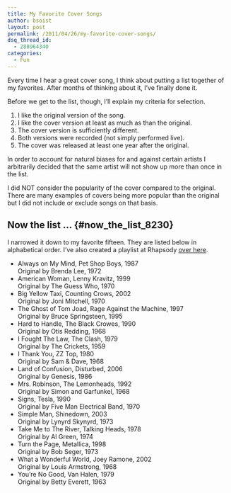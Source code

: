```yaml
---
title: My Favorite Cover Songs
author: bsoist
layout: post
permalink: /2011/04/26/my-favorite-cover-songs/
dsq_thread_id:
  - 288964340
categories:
  - Fun
---
```

Every time I hear a great cover song, I think about putting a list together of my favorites. After months of thinking about it, I&#8217;ve finally done it. 

Before we get to the list, though, I&#8217;ll explain my criteria for selection.

  1. I like the original version of the song.
  2. I like the cover version at least as much as than the original.
  3. The cover version is sufficiently different.
  4. Both versions were recorded (not simply performed live).
  5. The cover was released at least one year after the original.

In order to account for natural biases for and against certain artists I arbitrarily decided that the same artist will not show up more than once in the list. 

I did NOT consider the popularity of the cover compared to the original. There are many examples of covers being more popular than the original but I did not include or exclude songs on that basis.

## Now the list &#8230; {#now_the_list_8230}

I narrowed it down to my favorite fifteen. They are listed below in alphabetical order. I&#8217;ve also created a playlist at Rhapsody [over here][1].

  * Always on My Mind, Pet Shop Boys, 1987  
    Original by Brenda Lee, 1972
  * American Woman, Lenny Kravitz, 1999  
    Original by The Guess Who, 1970
  * Big Yellow Taxi, Counting Crows, 2002  
    Original by Joni Mitchell, 1970
  * The Ghost of Tom Joad, Rage Against the Machine, 1997  
    Original by Bruce Springsteen, 1995
  * Hard to Handle, The Black Crowes, 1990  
    Original by Otis Redding, 1968
  * I Fought The Law, The Clash, 1979  
    Original by The Crickets, 1959
  * I Thank You, ZZ Top, 1980  
    Original by Sam &#038; Dave, 1968
  * Land of Confusion, Disturbed, 2006  
    Original by Genesis, 1986
  * Mrs. Robinson, The Lemonheads, 1992  
    Original by Simon and Garfunkel, 1968
  * Signs, Tesla, 1990  
    Original by Five Man Electrical Band, 1970
  * Simple Man, Shinedown, 2003  
    Original by Lynyrd Skynyrd, 1973
  * Take Me to The River, Talking Heads, 1978  
    Original by Al Green, 1974
  * Turn the Page, Metallica, 1998  
    Original by Bob Seger, 1973
  * What a Wonderful World, Joey Ramone, 2002   
    Original by Louis Armstrong, 1968
  * You&#8217;re No Good, Van Halen, 1979  
    Original by Betty Everett, 1963

 [1]: http://www.rhapsody.com/member/bsoist/playlist?playlistid=mp.149430840